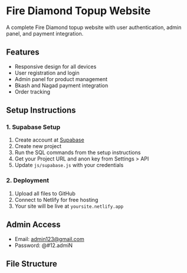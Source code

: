 # Fire Diamond Topup Website

A complete Fire Diamond topup website with user authentication, admin panel, and payment integration.

## Features
- Responsive design for all devices
- User registration and login
- Admin panel for product management
- Bkash and Nagad payment integration
- Order tracking

## Setup Instructions

### 1. Supabase Setup
1. Create account at [Supabase](https://supabase.com)
2. Create new project
3. Run the SQL commands from the setup instructions
4. Get your Project URL and anon key from Settings > API
5. Update `js/supabase.js` with your credentials

### 2. Deployment
1. Upload all files to GitHub
2. Connect to Netlify for free hosting
3. Your site will be live at `yoursite.netlify.app`

## Admin Access
- Email: admin123@gmail.com
- Password: @#12.admiN

## File Structure
